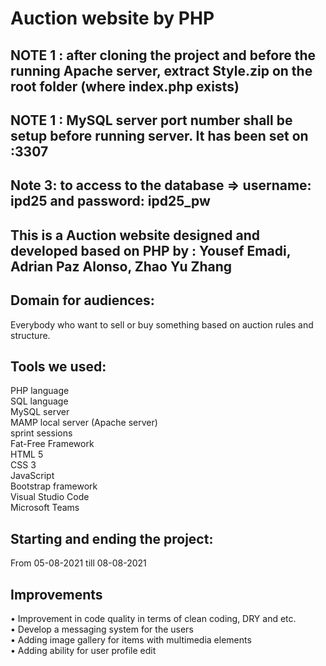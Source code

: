 # Auction website by PHP

## NOTE 1 : after cloning the project and before the running Apache server, extract Style.zip on the root folder (where index.php exists)

## NOTE 1 : MySQL server port number shall be setup before running server. It has been set on :3307

## Note 3: to access to the database => username: ipd25 and password: ipd25_pw

## This is a Auction website designed and developed based on PHP by : Yousef Emadi, Adrian Paz Alonso, Zhao Yu Zhang

## Domain for audiences: 
Everybody who want to sell or buy something based on auction rules and structure.

## Tools we used:
PHP language <br>
SQL language <br>
MySQL server <br>
MAMP local server (Apache server) <br>
sprint sessions <br>
Fat-Free Framework <br>
HTML 5 <br>
CSS 3 <br>
JavaScript <br> 
Bootstrap framework <br>
Visual Studio Code <br>
Microsoft Teams <br>

## Starting and ending the project: 
From 05-08-2021 till 08-08-2021

## Improvements
•	Improvement in code quality in terms of clean coding, DRY and etc. <br>
•	Develop a messaging system for the users <br>
•	Adding image gallery for items with multimedia elements <br>
•	Adding ability for user profile edit <br>

